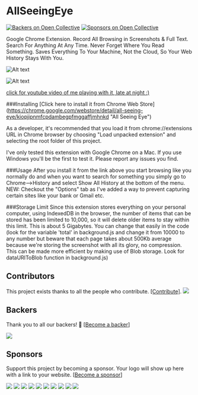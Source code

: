 AllSeeingEye
============

[![Backers on Open Collective](https://opencollective.com/allseeingeye/backers/badge.svg)](#backers) [![Sponsors on Open Collective](https://opencollective.com/allseeingeye/sponsors/badge.svg)](#sponsors)

Google Chrome Extension. Record All Browsing in Screenshots & Full Text. Search For Anything At Any Time. Never Forget Where You Read Something. Saves Everything To Your Machine, Not the Cloud, So Your Web History Stays With You.

![Alt text](/../screenshots/screenshot01.png?raw=true "sample")

![Alt text](/../screenshots/screenshot02.png?raw=true "sample")

[click for youtube video of me playing with it, late at night :)](https://www.youtube.com/watch?v=zEEWF4HxCtE)

###Installing
[Click here to install it from Chrome Web Store]
(https://chrome.google.com/webstore/detail/all-seeing-eye/kiopjipnmfcpdambegpfmggaffjmhnkd "All Seeing Eye")

As a developer, it's recommended that you load it from chrome://extensions URL in Chrome browser by choosing "Load unpacked extension" and selecting the root folder of this project.

I've only tested this extension with Google Chrome on a Mac. If you use Windows you'll be the first to test it. Please report any issues you find. 

###Usage
After you install it from the link above you start browsing like you normally do and when you want to search for something you simply go to Chrome-->History and select Show All History at the bottom of the menu. NEW: Checkout the "Options" tab as I've added a way to prevent capturing certain sites like your bank or Gmail etc.


###Storage Limit
Since this extension stores everything on your personal computer, using IndexedDB in the browser, the number of items that can be stored has been limited to 10,000, so it will delete older items to stay within this limit. This is about 5 Gigabytes. You can change that easily in the code (look for the variable 'total' in background.js and change it from 10000 to any number but beware that each page takes about 500Kb average because we're storing the screenshot with all its glory, no compression. This can be made more efficient by making use of Blob storage. Look for dataURIToBlob function in background.js)


## Contributors

This project exists thanks to all the people who contribute. [[Contribute]](CONTRIBUTING.md).
<a href="graphs/contributors"><img src="https://opencollective.com/allseeingeye/contributors.svg?width=890" /></a>


## Backers

Thank you to all our backers! 🙏 [[Become a backer](https://opencollective.com/allseeingeye#backer)]

<a href="https://opencollective.com/allseeingeye#backers" target="_blank"><img src="https://opencollective.com/allseeingeye/backers.svg?width=890"></a>


## Sponsors

Support this project by becoming a sponsor. Your logo will show up here with a link to your website. [[Become a sponsor](https://opencollective.com/allseeingeye#sponsor)]

<a href="https://opencollective.com/allseeingeye/sponsor/0/website" target="_blank"><img src="https://opencollective.com/allseeingeye/sponsor/0/avatar.svg"></a>
<a href="https://opencollective.com/allseeingeye/sponsor/1/website" target="_blank"><img src="https://opencollective.com/allseeingeye/sponsor/1/avatar.svg"></a>
<a href="https://opencollective.com/allseeingeye/sponsor/2/website" target="_blank"><img src="https://opencollective.com/allseeingeye/sponsor/2/avatar.svg"></a>
<a href="https://opencollective.com/allseeingeye/sponsor/3/website" target="_blank"><img src="https://opencollective.com/allseeingeye/sponsor/3/avatar.svg"></a>
<a href="https://opencollective.com/allseeingeye/sponsor/4/website" target="_blank"><img src="https://opencollective.com/allseeingeye/sponsor/4/avatar.svg"></a>
<a href="https://opencollective.com/allseeingeye/sponsor/5/website" target="_blank"><img src="https://opencollective.com/allseeingeye/sponsor/5/avatar.svg"></a>
<a href="https://opencollective.com/allseeingeye/sponsor/6/website" target="_blank"><img src="https://opencollective.com/allseeingeye/sponsor/6/avatar.svg"></a>
<a href="https://opencollective.com/allseeingeye/sponsor/7/website" target="_blank"><img src="https://opencollective.com/allseeingeye/sponsor/7/avatar.svg"></a>
<a href="https://opencollective.com/allseeingeye/sponsor/8/website" target="_blank"><img src="https://opencollective.com/allseeingeye/sponsor/8/avatar.svg"></a>
<a href="https://opencollective.com/allseeingeye/sponsor/9/website" target="_blank"><img src="https://opencollective.com/allseeingeye/sponsor/9/avatar.svg"></a>


